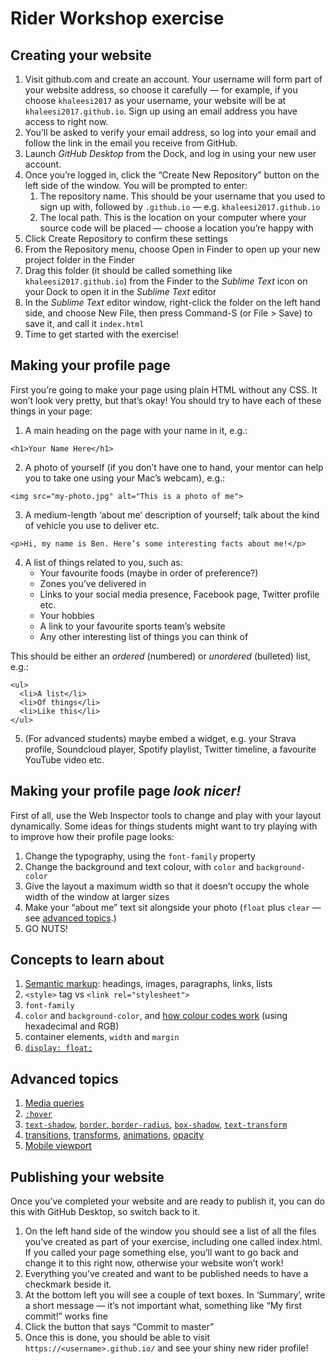 # Rider Workshop exercise

## Creating your website

1. Visit github.com and create an account. Your username will form part of your website address, so choose it carefully — for example, if you choose `khaleesi2017` as your username, your website will be at `khaleesi2017.github.io`. Sign up using an email address you have access to right now.
2. You’ll be asked to verify your email address, so log into your email and follow the link in the email you receive from GitHub.
3. Launch _GitHub Desktop_ from the Dock, and log in using your new user account.
4. Once you’re logged in, click the “Create New Repository” button on the left side of the window. You will be prompted to enter:
    1. The repository name. This should be your username that you used to sign up with, followed by `.github.io` — e.g. `khaleesi2017.github.io`
    2. The local path. This is the location on your computer where your source code will be placed — choose a location you’re happy with
5. Click Create Repository to confirm these settings
6. From the Repository menu, choose Open in Finder to open up your new project folder in the Finder
7. Drag this folder (it should be called something like `khaleesi2017.github.io`) from the Finder to the _Sublime Text_ icon on your Dock to open it in the _Sublime Text_ editor
8. In the _Sublime Text_ editor window, right-click the folder on the left hand side, and choose New File, then press Command-S (or File > Save) to save it, and call it `index.html`
9. Time to get started with the exercise!

## Making your profile page

First you’re going to make your page using plain HTML without any CSS. It won’t look very pretty, but that’s okay! You should try to have each of these things in your page:

1. A main heading on the page with your name in it, e.g.:

```
<h1>Your Name Here</h1>
```

2. A photo of yourself (if you don’t have one to hand, your mentor can help you to take one using your Mac’s webcam), e.g.:

```
<img src="my-photo.jpg" alt="This is a photo of me">
```

3. A medium-length ‘about me’ description of yourself; talk about the kind of vehicle you use to deliver etc.

```
<p>Hi, my name is Ben. Here’s some interesting facts about me!</p>
```

4. A list of things related to you, such as:
    * Your favourite foods (maybe in order of preference?)
    * Zones you’ve delivered in
    * Links to your social media presence, Facebook page, Twitter profile etc.
    * Your hobbies
    * A link to your favourite sports team’s website
    * Any other interesting list of things you can think of

This should be either an _ordered_ (numbered) or _unordered_ (bulleted) list, e.g.:

```
<ul>
  <li>A list</li>
  <li>Of things</li>
  <li>Like this</li>
</ul>
```

5. (For advanced students) maybe embed a widget, e.g. your Strava profile, Soundcloud player, Spotify playlist, Twitter timeline, a favourite YouTube video etc.

## Making your profile page _look nicer!_

First of all, use the Web Inspector tools to change and play with your layout dynamically. Some ideas for things students might want to try playing with to improve how their profile page looks:

1. Change the typography, using the `font-family` property
2. Change the background and text colour, with `color` and `background-color`
3. Give the layout a maximum width so that it doesn’t occupy the whole width of the window at larger sizes
4. Make your “about me” text sit alongside your photo (`float` plus `clear` —  see [advanced topics](#advanced-topics).)
5. GO NUTS!

## Concepts to learn about

1. [Semantic markup][semantic-markup]: headings, images, paragraphs, links, lists
2. `<style>` tag vs `<link rel="stylesheet">`
3. `font-family`
4. `color` and `background-color`, and [how colour codes work][colors] (using hexadecimal and RGB)
5. container elements, `width` and `margin`
6. [`display: float;`][floated-elements]

## Advanced topics

1. [Media queries][media-queries]
2. [`:hover`][hover]
3. [`text-shadow`][text-shadow], [`border`, `border-radius`][borders], [`box-shadow`][box-shadow], [`text-transform`][text-transform]
4. [transitions][transitions], [transforms][transforms], [animations][animations], [opacity][opacity]
5. [Mobile viewport][mobile-viewport]

## Publishing your website

Once you’ve completed your website and are ready to publish it, you can do this with GitHub Desktop, so switch back to it.

1. On the left hand side of the window you should see a list of all the files you’ve created as part of your exercise, including one called index.html. If you called your page something else, you’ll want to go back and change it to this right now, otherwise your website won’t work!
2. Everything you’ve created and want to be published needs to have a checkmark beside it.
3. At the bottom left you will see a couple of text boxes. In ‘Summary’, write a short message — it’s not important what, something like “My first commit!” works fine
4. Click the button that says “Commit to master”
5. Once this is done, you should be able to visit `https://<username>.github.io/` and see your shiny new rider profile!

[semantic-markup]: http://html.com/semantic-markup/
[media-queries]: https://rider-code-workshop.github.io/media-queries.html
[floated-elements]: https://rider-code-workshop.github.io/floated-elements.html
[hover]: https://rider-code-workshop.github.io/hover.html
[text-shadow]: https://rider-code-workshop.github.io/text-shadow.html
[borders]: https://rider-code-workshop.github.io/borders.html
[box-shadow]: https://rider-code-workshop.github.io/box-shadow.html
[text-transform]: https://rider-code-workshop.github.io/text-transform.html
[transitions]: https://developer.mozilla.org/en/docs/Web/CSS/transition
[transforms]: https://developer.mozilla.org/en-US/docs/Web/CSS/transform
[animations]: https://developer.mozilla.org/en/docs/Web/CSS/animation
[opacity]: https://developer.mozilla.org/en/docs/Web/CSS/opacity
[colors]: https://developer.mozilla.org/en/docs/Web/CSS/color_value
[mobile-viewport]: https://rider-code-workshop.github.io/mobile-viewport.html

